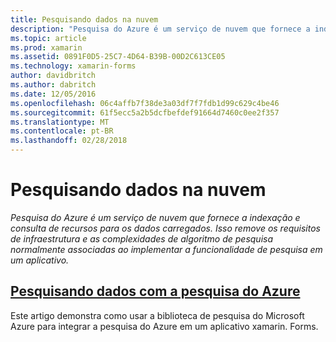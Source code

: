 ```yaml
---
title: Pesquisando dados na nuvem
description: "Pesquisa do Azure é um serviço de nuvem que fornece a indexação e consulta de recursos para os dados carregados. Isso remove os requisitos de infraestrutura e as complexidades de algoritmo de pesquisa normalmente associadas ao implementar a funcionalidade de pesquisa em um aplicativo."
ms.topic: article
ms.prod: xamarin
ms.assetid: 0891F0D5-25C7-4D64-B39B-00D2C613CE05
ms.technology: xamarin-forms
author: davidbritch
ms.author: dabritch
ms.date: 12/05/2016
ms.openlocfilehash: 06c4affb7f38de3a03df7f7fdb1d99c629c4be46
ms.sourcegitcommit: 61f5ecc5a2b5dcfbefdef91664d7460c0ee2f357
ms.translationtype: MT
ms.contentlocale: pt-BR
ms.lasthandoff: 02/28/2018
---
```

# <a name="searching-data-in-the-cloud"></a>Pesquisando dados na nuvem

_Pesquisa do Azure é um serviço de nuvem que fornece a indexação e consulta de recursos para os dados carregados. Isso remove os requisitos de infraestrutura e as complexidades de algoritmo de pesquisa normalmente associadas ao implementar a funcionalidade de pesquisa em um aplicativo._

## <a name="searching-data-with-azure-searchazure-searchmd"></a>[Pesquisando dados com a pesquisa do Azure](azure-search.md)

Este artigo demonstra como usar a biblioteca de pesquisa do Microsoft Azure para integrar a pesquisa do Azure em um aplicativo xamarin. Forms.

